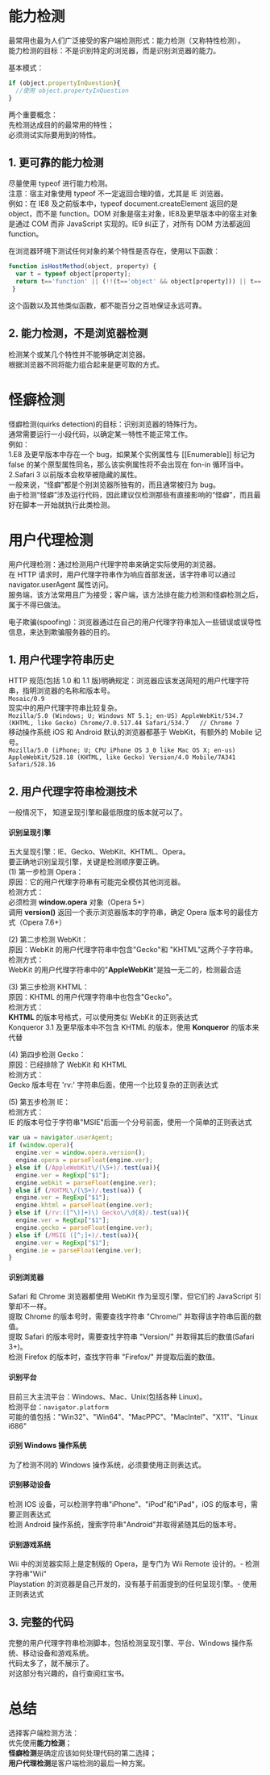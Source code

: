 # 能力检测
最常用也最为人们广泛接受的客户端检测形式：能力检测（又称特性检测）。 <br>
能力检测的目标：不是识别特定的浏览器，而是识别浏览器的能力。 <br>

基本模式： <br>
```js
if (object.propertyInQuestion){ 
  //使用 object.propertyInQuestion
}
```

两个重要概念： <br>
先检测达成目的的最常用的特性； <br>
必须测试实际要用到的特性。 <br>

## 1. 更可靠的能力检测
尽量使用 typeof 进行能力检测。 <br>
注意：宿主对象使用 typeof 不一定返回合理的值，尤其是 IE 浏览器。 <br>
例如：在 IE8 及之前版本中，typeof document.createElement 返回的是 object，而不是 function。DOM 对象是宿主对象，IE8及更早版本中的宿主对象是通过 COM 而非 JavaScript 实现的。IE9 纠正了，对所有 DOM 方法都返回 function。 <br>

在浏览器环境下测试任何对象的某个特性是否存在，使用以下函数： <br>
```js
function isHostMethod(object, property) {
  var t = typeof object[property];
  return t=='function' || (!!(t=='object' && object[property])) || t=='unknown';
 }
 ```
这个函数以及其他类似函数，都不能百分之百地保证永远可靠。 <br>

## 2. 能力检测，不是浏览器检测
检测某个或某几个特性并不能够确定浏览器。 <br>
根据浏览器不同将能力组合起来是更可取的方式。 <br>

# 怪癖检测
怪癖检测(quirks detection)的目标：识别浏览器的特殊行为。 <br>
通常需要运行一小段代码，以确定某一特性不能正常工作。 <br>
例如： <br>
1.E8 及更早版本中存在一个 bug，如果某个实例属性与 [[Enumerable]] 标记为 false 的某个原型属性同名，那么该实例属性将不会出现在 fon-in 循环当中。 <br>
2.Safari 3 以前版本会枚举被隐藏的属性。 <br>
一般来说，“怪癖”都是个别浏览器所独有的，而且通常被归为 bug。 <br>
由于检测“怪癖”涉及运行代码，因此建议仅检测那些有直接影响的“怪癖”，而且最好在脚本一开始就执行此类检测。 <br>

# 用户代理检测
用户代理检测：通过检测用户代理字符串来确定实际使用的浏览器。 <br>
在 HTTP 请求时，用户代理字符串作为响应首部发送，该字符串可以通过 navigator.userAgent 属性访问。 <br>
服务端，该方法常用且广为接受；客户端，该方法排在能力检测和怪癖检测之后，属于不得已做法。 <br>

电子欺骗(spoofing)：浏览器通过在自己的用户代理字符串加入一些错误或误导性信息，来达到欺骗服务器的目的。 <br>

## 1. 用户代理字符串历史
HTTP 规范(包括 1.0 和 1.1 版)明确规定：浏览器应该发送简短的用户代理字符串，指明浏览器的名称和版本号。 <br>
`Mosaic/0.9` <br>
现实中的用户代理字符串比较复杂。 <br>
`Mozilla/5.0 (Windows; U; Windows NT 5.1; en-US) AppleWebKit/534.7 (KHTML, like Gecko) Chrome/7.0.517.44 Safari/534.7   // Chrome 7 ` <br>
移动操作系统 iOS 和 Android 默认的浏览器都基于 WebKit，有额外的 Mobile 记号。 <br>
`Mozilla/5.0 (iPhone; U; CPU iPhone OS 3_0 like Mac OS X; en-us) AppleWebKit/528.18 (KHTML, like Gecko) Version/4.0 Mobile/7A341 Safari/528.16` <br>

## 2. 用户代理字符串检测技术
一般情况下， 知道呈现引擎和最低限度的版本就可以了。 <br>

#### 识别呈现引擎
五大呈现引擎：IE、Gecko、WebKit、KHTML、Opera。 <br>
要正确地识别呈现引擎，关键是检测顺序要正确。 <br>
(1) 第一步检测 Opera： <br>
原因：它的用户代理字符串有可能完全模仿其他浏览器。 <br>
检测方式： <br>
必须检测 **window.opera** 对象（Opera 5+） <br>
调用 **version()** 返回一个表示浏览器版本的字符串，确定 Opera 版本号的最佳方式（Opera 7.6+） <br>

(2) 第二步检测 WebKit： <br>
原因：WebKit 的用户代理字符串中包含"Gecko"和 "KHTML"这两个子字符串。 <br>
检测方式： <br>
WebKit 的用户代理字符串中的"**AppleWebKit**"是独一无二的，检测最合适 <br>

(3) 第三步检测 KHTML： <br>
原因：KHTML 的用户代理字符串中也包含"Gecko"。 <br>
检测方式： <br>
**KHTML** 的版本号格式，可以使用类似 WebKit 的正则表达式 <br>
Konqueror 3.1 及更早版本中不包含 KHTML 的版本，使用 **Konqueror** 的版本来代替 <br>

(4) 第四步检测 Gecko： <br>
原因：已经排除了 WebKit 和 KHTML <br>
检测方式： <br>
Gecko 版本号在 'rv:' 字符串后面，使用一个比较复杂的正则表达式 <br>

(5) 第五步检测 IE： <br>
检测方式： <br>
IE 的版本号位于字符串"MSIE"后面一个分号前面，使用一个简单的正则表达式 <br>

```js
var ua = navigator.userAgent;
if (window.opera){
  engine.ver = window.opera.version();
  engine.opera = parseFloat(engine.ver);
} else if (/AppleWebKit\/(\S+)/.test(ua)){
  engine.ver = RegExp["$1"];
  engine.webkit = parseFloat(engine.ver); 
} else if (/KHTML\/(\S+)/.test(ua)) {
  engine.ver = RegExp["$1"];
  engine.khtml = parseFloat(engine.ver);
} else if (/rv:([^\)]+)\) Gecko\/\d{8}/.test(ua)){
  engine.ver = RegExp["$1"];
  engine.gecko = parseFloat(engine.ver);
} else if (/MSIE ([^;]+)/.test(ua)){
  engine.ver = RegExp["$1"];
  engine.ie = parseFloat(engine.ver);
}
```

#### 识别浏览器
Safari 和 Chrome 浏览器都使用 WebKit 作为呈现引擎，但它们的 JavaScript 引擎却不一样。 <br>
提取 Chrome 的版本号时，需要查找字符串 "Chrome/" 并取得该字符串后面的数值。 <br>
提取 Safari 的版本号时，需要查找字符串 "Version/" 并取得其后的数值(Safari 3+)。 <br>
检测 Firefox 的版本时，查找字符串 "Firefox/" 并提取后面的数值。 <br>

#### 识别平台
目前三大主流平台：Windows、Mac、Unix(包括各种 Linux)。 <br>
检测平台：`navigator.platform` <br>
可能的值包括："Win32"、"Win64"、"MacPPC"、"MacIntel"、"X11"、"Linux i686" <br>

#### 识别 Windows 操作系统
为了检测不同的 Windows 操作系统，必须要使用正则表达式。 <br>

#### 识别移动设备
检测 IOS 设备，可以检测字符串"iPhone"、"iPod"和"iPad"，iOS 的版本号，需要正则表达式 <br>
检测 Android 操作系统，搜索字符串"Android"并取得紧随其后的版本号。 <br>

#### 识别游戏系统
Wii 中的浏览器实际上是定制版的 Opera，是专门为 Wii Remote 设计的。- 检测字符串"Wii" <br>
Playstation 的浏览器是自己开发的，没有基于前面提到的任何呈现引擎。- 使用正则表达式 <br>

## 3. 完整的代码
完整的用户代理字符串检测脚本，包括检测呈现引擎、平台、Windows 操作系统、移动设备和游戏系统。 <br>
代码太多了，就不展示了。 <br>
对这部分有兴趣的，自行查阅红宝书。 <br>

# 总结
选择客户端检测方法： <br>
优先使用**能力检测**； <br>
**怪癖检测**是确定应该如何处理代码的第二选择； <br>
**用户代理检测**是客户端检测的最后一种方案。 <br>